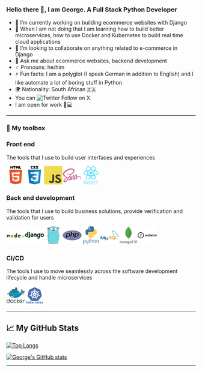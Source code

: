 ### Hello there 👋, I am George. A Full Stack Python Developer

<!--
**V-FOR-VEND3TTA/V-FOR-VEND3TTA** is a ✨ _special_ ✨ repository because its `README.md` (this file) appears on your GitHub profile.
-->
- 🔭 I’m currently working on building ecommerce websites with Django
- 🌱 When I am not doing that I am learning how to build better microservices, how to use Docker and Kubernetes to build real time cloud applications
- 👯 I’m looking to collaborate on anything related to e-commerce in Django
- 💬 Ask me about ecommerce websites, backend development
- ♂️ Pronouns: he/him
- ⚡ Fun facts: I am a polyglot (I speak German in addition to English) and I like automate a lot of boring stuff in Python
- 🌍 Nationality: South African 🇿🇦
- You can ![Twitter Follow](https://img.shields.io/twitter/follow/imgeorgebest?style=social) on X.
- I am open for work 💼💻

---

### 🧰 My toolbox 

### Front end
The tools that I use to build user interfaces and experiences
<!--HTML-->
<img src="https://github.com/devicons/devicon/blob/master/icons/html5/html5-original-wordmark.svg" width="50" height="50"><!--CSS--><img src="https://github.com/devicons/devicon/blob/master/icons/css3/css3-original-wordmark.svg" width="50" height="50"><!--JavaScript--><img src="https://github.com/devicons/devicon/blob/master/icons/javascript/javascript-original.svg" width="50" height="50"><img src="https://github.com/devicons/devicon/blob/master/icons/sass/sass-original.svg" width="50" height="50"><img src="https://github.com/devicons/devicon/blob/master/icons/react/react-original-wordmark.svg" width="50" height="50">

### Back end development
The tools that I use to build business solutions, provide verification and validation for users
<!--Node-->
<img src="https://github.com/devicons/devicon/blob/master/icons/nodejs/nodejs-original-wordmark.svg" width="50" height="50"><!--Django--><img src="https://github.com/devicons/devicon/blob/master/icons/django/django-plain-wordmark.svg" width="50" height="50"><!--Golang--><img src="https://github.com/devicons/devicon/blob/master/icons/go/go-original.svg" width="50" height="50"><img src="https://github.com/devicons/devicon/blob/master/icons/php/php-original.svg" width="50" height="50"><img src="https://github.com/devicons/devicon/blob/master/icons/python/python-original-wordmark.svg" width="50" height="50"><img src="https://github.com/devicons/devicon/blob/master/icons/mysql/mysql-original-wordmark.svg" width="50" height="50"><img src="https://github.com/devicons/devicon/blob/master/icons/mongodb/mongodb-original-wordmark.svg" width="50" height="50"><img src="https://github.com/devicons/devicon/blob/master/icons/socketio/socketio-original-wordmark.svg" width="50" height="50">

### CI/CD
The tools I use to move seamlessly across the software development lifecycle and handle microservices
<!--Docker-->
<img src="https://github.com/devicons/devicon/blob/master/icons/docker/docker-original-wordmark.svg" width="50" height="50"><!--Kubernetes--><img src="https://github.com/devicons/devicon/blob/master/icons/kubernetes/kubernetes-plain-wordmark.svg" width="50" height="50">

---

## &#x1f4c8; My GitHub Stats

[![Top Langs](https://github-readme-stats.vercel.app/api/top-langs/?username=V-FOR-VEND3TTA&hide=java,html,css&theme=radical)](https://github.com/anuraghazra/github-readme-stats)

[![George's GitHub stats](https://github-readme-stats.vercel.app/api?username=V-FOR-VEND3TTA&theme=radical)](https://github.com/anuraghazra/github-readme-stats)

---

